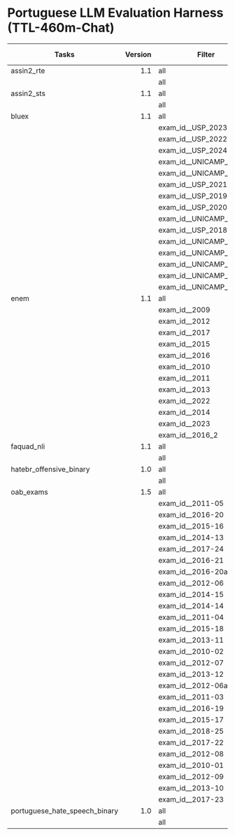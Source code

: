 # Portuguese LLM Evaluation Harness (TTL-460m-Chat)

|            Tasks            |Version|        Filter         |n-shot| Metric |Value |   |Stderr|
|-----------------------------|------:|-----------------------|-----:|--------|-----:|---|------|
|assin2_rte                   |    1.1|all                    |    15|f1_macro|0.4339|±  |0.0064|
|                             |       |all                    |    15|acc     |0.5482|±  |0.0071|
|assin2_sts                   |    1.1|all                    |    15|pearson |0.0484|±  |0.0138|
|                             |       |all                    |    15|mse     |1.3859|±  |N/A   |
|bluex                        |    1.1|all                    |     3|acc     |0.2323|±  |0.0091|
|                             |       |exam_id__USP_2023      |     3|acc     |0.3182|±  |0.0407|
|                             |       |exam_id__USP_2022      |     3|acc     |0.1837|±  |0.0320|
|                             |       |exam_id__USP_2024      |     3|acc     |0.0732|±  |0.0235|
|                             |       |exam_id__UNICAMP_2021_2|     3|acc     |0.2353|±  |0.0342|
|                             |       |exam_id__UNICAMP_2020  |     3|acc     |0.3091|±  |0.0360|
|                             |       |exam_id__USP_2021      |     3|acc     |0.2115|±  |0.0328|
|                             |       |exam_id__USP_2019      |     3|acc     |0.2500|±  |0.0395|
|                             |       |exam_id__USP_2020      |     3|acc     |0.1607|±  |0.0283|
|                             |       |exam_id__UNICAMP_2021_1|     3|acc     |0.2609|±  |0.0375|
|                             |       |exam_id__USP_2018      |     3|acc     |0.2222|±  |0.0327|
|                             |       |exam_id__UNICAMP_2018  |     3|acc     |0.2778|±  |0.0351|
|                             |       |exam_id__UNICAMP_2023  |     3|acc     |0.2791|±  |0.0395|
|                             |       |exam_id__UNICAMP_2024  |     3|acc     |0.3333|±  |0.0405|
|                             |       |exam_id__UNICAMP_2019  |     3|acc     |0.1400|±  |0.0283|
|                             |       |exam_id__UNICAMP_2022  |     3|acc     |0.2308|±  |0.0391|
|enem                         |    1.1|all                    |     3|acc     |0.1938|±  |0.0060|
|                             |       |exam_id__2009          |     3|acc     |0.1739|±  |0.0204|
|                             |       |exam_id__2012          |     3|acc     |0.1379|±  |0.0185|
|                             |       |exam_id__2017          |     3|acc     |0.2069|±  |0.0217|
|                             |       |exam_id__2015          |     3|acc     |0.2185|±  |0.0218|
|                             |       |exam_id__2016          |     3|acc     |0.1901|±  |0.0205|
|                             |       |exam_id__2010          |     3|acc     |0.1966|±  |0.0213|
|                             |       |exam_id__2011          |     3|acc     |0.1709|±  |0.0201|
|                             |       |exam_id__2013          |     3|acc     |0.1667|±  |0.0207|
|                             |       |exam_id__2022          |     3|acc     |0.1805|±  |0.0192|
|                             |       |exam_id__2014          |     3|acc     |0.2569|±  |0.0242|
|                             |       |exam_id__2023          |     3|acc     |0.2074|±  |0.0201|
|                             |       |exam_id__2016_2        |     3|acc     |0.2195|±  |0.0215|
|faquad_nli                   |    1.1|all                    |    15|f1_macro|0.3398|±  |0.0131|
|                             |       |all                    |    15|acc     |0.3400|±  |0.0131|
|hatebr_offensive_binary      |    1.0|all                    |    25|f1_macro|0.3349|±  |0.0044|
|                             |       |all                    |    25|acc     |0.5007|±  |0.0095|
|oab_exams                    |    1.5|all                    |     3|acc     |0.2697|±  |0.0055|
|                             |       |exam_id__2011-05       |     3|acc     |0.2375|±  |0.0274|
|                             |       |exam_id__2016-20       |     3|acc     |0.2250|±  |0.0268|
|                             |       |exam_id__2015-16       |     3|acc     |0.2125|±  |0.0265|
|                             |       |exam_id__2014-13       |     3|acc     |0.2500|±  |0.0280|
|                             |       |exam_id__2017-24       |     3|acc     |0.2875|±  |0.0292|
|                             |       |exam_id__2016-21       |     3|acc     |0.3000|±  |0.0295|
|                             |       |exam_id__2016-20a      |     3|acc     |0.2500|±  |0.0279|
|                             |       |exam_id__2012-06       |     3|acc     |0.2375|±  |0.0275|
|                             |       |exam_id__2014-15       |     3|acc     |0.3077|±  |0.0301|
|                             |       |exam_id__2014-14       |     3|acc     |0.3250|±  |0.0302|
|                             |       |exam_id__2011-04       |     3|acc     |0.2625|±  |0.0285|
|                             |       |exam_id__2015-18       |     3|acc     |0.2125|±  |0.0263|
|                             |       |exam_id__2013-11       |     3|acc     |0.3250|±  |0.0303|
|                             |       |exam_id__2010-02       |     3|acc     |0.2500|±  |0.0250|
|                             |       |exam_id__2012-07       |     3|acc     |0.3625|±  |0.0309|
|                             |       |exam_id__2013-12       |     3|acc     |0.2875|±  |0.0293|
|                             |       |exam_id__2012-06a      |     3|acc     |0.2375|±  |0.0274|
|                             |       |exam_id__2011-03       |     3|acc     |0.2525|±  |0.0252|
|                             |       |exam_id__2016-19       |     3|acc     |0.2564|±  |0.0286|
|                             |       |exam_id__2015-17       |     3|acc     |0.2308|±  |0.0276|
|                             |       |exam_id__2018-25       |     3|acc     |0.2750|±  |0.0289|
|                             |       |exam_id__2017-22       |     3|acc     |0.2625|±  |0.0284|
|                             |       |exam_id__2012-08       |     3|acc     |0.3250|±  |0.0302|
|                             |       |exam_id__2010-01       |     3|acc     |0.2353|±  |0.0266|
|                             |       |exam_id__2012-09       |     3|acc     |0.3117|±  |0.0305|
|                             |       |exam_id__2013-10       |     3|acc     |0.3125|±  |0.0298|
|                             |       |exam_id__2017-23       |     3|acc     |0.2625|±  |0.0284|
|portuguese_hate_speech_binary|    1.0|all                    |    25|f1_macro|0.2310|±  |0.0067|
|                             |       |all                    |    25|acc     |0.2985|±  |0.0111|
